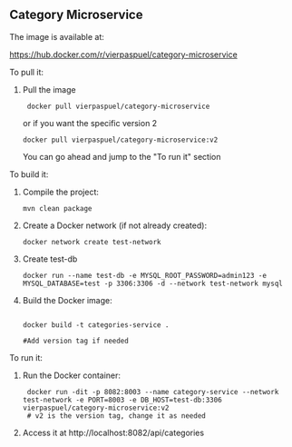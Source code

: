 ## Category Microservice

The image is available at:

https://hub.docker.com/r/vierpaspuel/category-microservice

To pull it:

1. Pull the image

   ```
    docker pull vierpaspuel/category-microservice
   ```
   or if you want the specific version 2

   ```
   docker pull vierpaspuel/category-microservice:v2
   ```
   You can go ahead and jump to the "To run it" section

To build it:

1. Compile the project:

   ```
   mvn clean package
   ```

2. Create a Docker network (if not already created):
   ```
   docker network create test-network
   ```
3. Create test-db
   ```
   docker run --name test-db -e MYSQL_ROOT_PASSWORD=admin123 -e MYSQL_DATABASE=test -p 3306:3306 -d --network test-network mysql
   ```
4. Build the Docker image:

   ```

   docker build -t categories-service .

   #Add version tag if needed
   ```

To run it:

1. Run the Docker container:

   ```
    docker run -dit -p 8082:8003 --name category-service --network test-network -e PORT=8003 -e DB_HOST=test-db:3306 vierpaspuel/category-microservice:v2
    # v2 is the version tag, change it as needed
   ```

2. Access it at http://localhost:8082/api/categories
